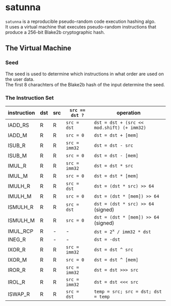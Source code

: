 # satunna

`satunna` is a reproducible pseudo-random code execution hashing algo.   
It uses a virtual machine that executes pseudo-random instructions that produce a 256-bit Blake2b cryptographic hash.   

## The Virtual Machine

### Seed

The seed is used to determine which instructions in what order are used on the user data.   
The first 8 charachters of the Blake2b hash of the input determine the seed.

### The Instruction Set

|instruction|dst|src|`src == dst ?`|operation|
|-|-|-|-|-|
|IADD_RS|R|R|`src = dst`|`dst = dst + (src << mod.shift) (+ imm32)`|
|IADD_M|R|R|`src = 0`|`dst = dst + [mem]`|
|ISUB_R|R|R|`src = imm32`|`dst = dst - src`|
|ISUB_M|R|R|`src = 0`|`dst = dst - [mem]`|
|IMUL_R|R|R|`src = imm32`|`dst = dst * src`|
|IMUL_M|R|R|`src = 0`|`dst = dst * [mem]`|
|IMULH_R|R|R|`src = dst`|`dst = (dst * src) >> 64`|
|IMULH_M|R|R|`src = 0`|`dst = (dst * [mem]) >> 64`|
|ISMULH_R|R|R|`src = dst`|`dst = (dst * src) >> 64` (signed)|
|ISMULH_M|R|R|`src = 0`|`dst = (dst * [mem]) >> 64` (signed)|
|IMUL_RCP|R|-|-|<code>dst = 2<sup>x</sup> / imm32 * dst</code>|
|INEG_R|R|-|-|`dst = -dst`|
|IXOR_R|R|R|`src = imm32`|`dst = dst ^ src`|
|IXOR_M|R|R|`src = 0`|`dst = dst ^ [mem]`|
|IROR_R|R|R|`src = imm32`|`dst = dst >>> src`|
|IROL_R|R|R|`src = imm32`|`dst = dst <<< src`|
|ISWAP_R|R|R|`src = dst`|`temp = src; src = dst; dst = temp`|